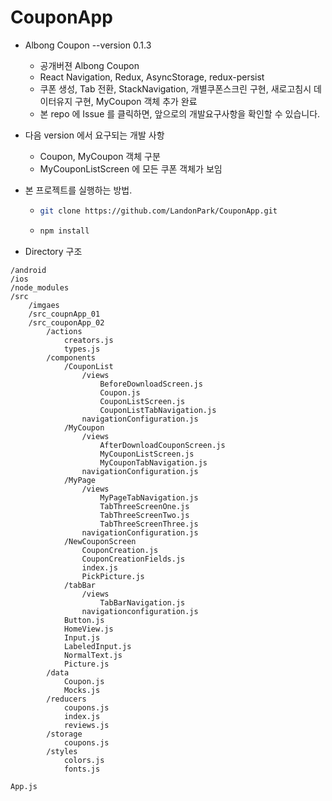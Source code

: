 # CouponApp

* Albong Coupon --version 0.1.3
    * 공개버젼 Albong Coupon
    * React Navigation, Redux, AsyncStorage, redux-persist
    * 쿠폰 생성, Tab 전환, StackNavigation, 개별쿠폰스크린 구현, 새로고침시 데이터유지 구현, MyCoupon 객체 추가 완료
    * 본 repo 에 Issue 를 클릭하면, 앞으로의 개발요구사항을 확인할 수 있습니다.

* 다음 version 에서 요구되는 개발 사항
    * Coupon, MyCoupon 객체 구분
    * MyCouponListScreen 에 모든 쿠폰 객체가 보임

* 본 프로젝트를 실행하는 방법.
    *   ```bash
        git clone https://github.com/LandonPark/CouponApp.git

    *   ```bash
        npm install
        ```

* Directory 구조

```
/android
/ios
/node_modules
/src
    /imgaes
    /src_coupnApp_01 
    /src_couponApp_02
        /actions
            creators.js
            types.js
        /components
            /CouponList
                /views
                    BeforeDownloadScreen.js
                    Coupon.js
                    CouponListScreen.js
                    CouponListTabNavigation.js
                navigationConfiguration.js
            /MyCoupon
                /views
                    AfterDownloadCouponScreen.js
                    MyCouponListScreen.js
                    MyCouponTabNavigation.js
                navigationConfiguration.js
            /MyPage
                /views
                    MyPageTabNavigation.js
                    TabThreeScreenOne.js
                    TabThreeScreenTwo.js
                    TabThreeScreenThree.js
                navigationConfiguration.js
            /NewCouponScreen
                CouponCreation.js
                CouponCreationFields.js
                index.js
                PickPicture.js
            /tabBar
                /views
                    TabBarNavigation.js
                navigationconfiguration.js
            Button.js
            HomeView.js
            Input.js
            LabeledInput.js
            NormalText.js
            Picture.js
        /data
            Coupon.js
            Mocks.js
        /reducers
            coupons.js
            index.js
            reviews.js
        /storage
            coupons.js
        /styles
            colors.js
            fonts.js

App.js


